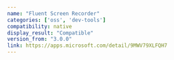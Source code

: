 ```yaml
---
name: "Fluent Screen Recorder"
categories: ['oss', 'dev-tools']
compatibility: native
display_result: "Compatible"
version_from: "3.0.0"
link: https://apps.microsoft.com/detail/9MWV79XLFQH7
---
```

